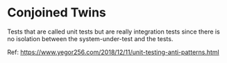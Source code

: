# Conjoined Twins

Tests that are called unit tests but are really integration tests since there is no isolation between the system-under-test and the tests.

Ref: https://www.yegor256.com/2018/12/11/unit-testing-anti-patterns.html
